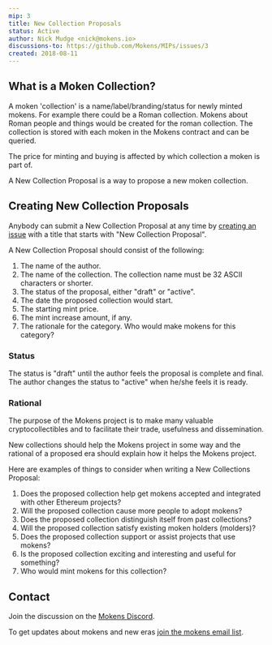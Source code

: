 ```yaml
---
mip: 3
title: New Collection Proposals
status: Active
author: Nick Mudge <nick@mokens.io>
discussions-to: https://github.com/Mokens/MIPs/issues/3
created: 2018-08-11
---
```


## What is a Moken Collection?

A moken 'collection' is a name/label/branding/status for newly minted mokens. For example there could be a Roman collection. Mokens about Roman people and things would be created for the roman collection. The collection is stored with each moken in the Mokens contract and can be queried. 

The price for minting and buying is affected by which collection a moken is part of.

A New Collection Proposal is a way to propose a new moken collection.

## Creating New Collection Proposals

Anybody can submit a New Collection Proposal at any time by [creating an issue](https://github.com/Mokens/MIPs/issues/new) with a title that starts with "New Collection Proposal".

A New Collection Proposal should consist of the following:
1. The name of the author.
2. The name of the collection. The collection name must be 32 ASCII characters or shorter. 
3. The status of the proposal, either "draft" or "active".   
4. The date the proposed collection would start.
5. The starting mint price.
6. The mint increase amount, if any.
7. The rationale for the category. Who would make mokens for this category?

### Status

The status is "draft" until the author feels the proposal is complete and final. The author changes the status to "active" when he/she feels it is ready.

### Rational

The purpose of the Mokens project is to make many valuable cryptocollectibles and to facilitate their trade, usefulness and dissemination.

New collections should help the Mokens project in some way and the rational of a proposed era should explain how it helps the Mokens project.   

Here are examples of things to consider when writing a New Collections Proposal:
1. Does the proposed collection help get mokens accepted and integrated with other Ethereum projects?
2. Will the proposed collection cause more people to adopt mokens?
3. Does the proposed collection distinguish itself from past collections?
4. Will the proposed collection satisfy existing moken holders (molders)?
5. Does the proposed collection support or assist projects that use mokens?
6. Is the proposed collection exciting and interesting and useful for something?
7. Who would mint mokens for this collection?

## Contact

Join the discussion on the [Mokens Discord](https://discord.gg/ZyaqFhE).

To get updates about mokens and new eras [join the mokens email list](https://mokens.gr8.com/).

